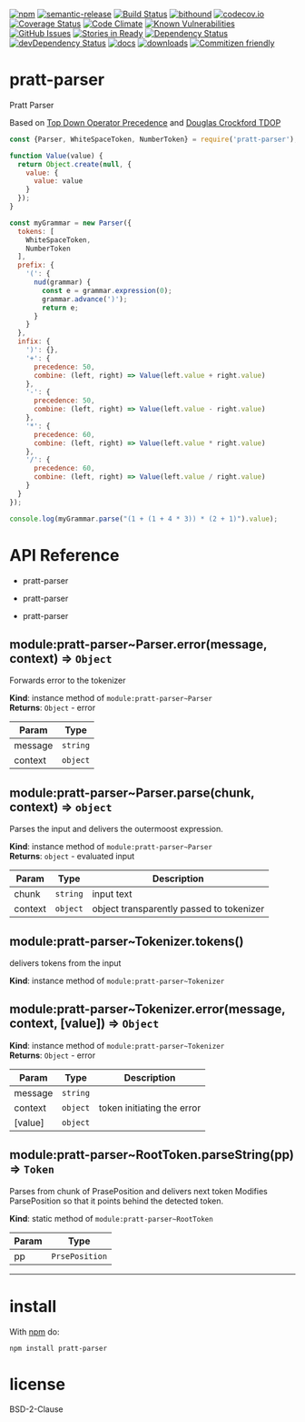 [![npm](https://img.shields.io/npm/v/pratt-parser.svg)](https://www.npmjs.com/package/pratt-parser)
[![semantic-release](https://img.shields.io/badge/%20%20%F0%9F%93%A6%F0%9F%9A%80-semantic--release-e10079.svg)](https://github.com/arlac77/pratt-parser)
[![Build Status](https://secure.travis-ci.org/arlac77/pratt-parser.png)](http://travis-ci.org/arlac77/pratt-parser)
[![bithound](https://www.bithound.io/github/arlac77/pratt-parser/badges/score.svg)](https://www.bithound.io/github/arlac77/pratt-parser)
[![codecov.io](http://codecov.io/github/arlac77/pratt-parser/coverage.svg?branch=master)](http://codecov.io/github/arlac77/pratt-parser?branch=master)
[![Coverage Status](https://coveralls.io/repos/arlac77/pratt-parser/badge.svg)](https://coveralls.io/r/arlac77/pratt-parser)
[![Code Climate](https://codeclimate.com/github/arlac77/pratt-parser/badges/gpa.svg)](https://codeclimate.com/github/arlac77/pratt-parser)
[![Known Vulnerabilities](https://snyk.io/test/github/arlac77/pratt-parser/badge.svg)](https://snyk.io/test/github/arlac77/pratt-parser)
[![GitHub Issues](https://img.shields.io/github/issues/arlac77/pratt-parser.svg?style=flat-square)](https://github.com/arlac77/pratt-parser/issues)
[![Stories in Ready](https://badge.waffle.io/arlac77/pratt-parser.svg?label=ready&title=Ready)](http://waffle.io/arlac77/pratt-parser)
[![Dependency Status](https://david-dm.org/arlac77/pratt-parser.svg)](https://david-dm.org/arlac77/pratt-parser)
[![devDependency Status](https://david-dm.org/arlac77/pratt-parser/dev-status.svg)](https://david-dm.org/arlac77/pratt-parser#info=devDependencies)
[![docs](http://inch-ci.org/github/arlac77/pratt-parser.svg?branch=master)](http://inch-ci.org/github/arlac77/pratt-parser)
[![downloads](http://img.shields.io/npm/dm/pratt-parser.svg?style=flat-square)](https://npmjs.org/package/pratt-parser)
[![Commitizen friendly](https://img.shields.io/badge/commitizen-friendly-brightgreen.svg)](http://commitizen.github.io/cz-cli/)

pratt-parser
==============
Pratt Parser

Based on
[Top Down Operator Precedence](https://tdop.github.io) and
[Douglas Crockford TDOP](https://github.com/douglascrockford/TDOP)


```javascript
const {Parser, WhiteSpaceToken, NumberToken} = require('pratt-parser');

function Value(value) {
  return Object.create(null, {
    value: {
      value: value
    }
  });
}

const myGrammar = new Parser({
  tokens: [
    WhiteSpaceToken,
    NumberToken
  ],
  prefix: {
    '(': {
      nud(grammar) {
        const e = grammar.expression(0);
        grammar.advance(')');
        return e;
      }
    }
  },
  infix: {
    ')': {},
    '+': {
      precedence: 50,
      combine: (left, right) => Value(left.value + right.value)
    },
    '-': {
      precedence: 50,
      combine: (left, right) => Value(left.value - right.value)
    },
    '*': {
      precedence: 60,
      combine: (left, right) => Value(left.value * right.value)
    },
    '/': {
      precedence: 60,
      combine: (left, right) => Value(left.value / right.value)
    }
  }
});

console.log(myGrammar.parse("(1 + (1 + 4 * 3)) * (2 + 1)").value);
```

# API Reference
- pratt-parser
- pratt-parser
- pratt-parser

  <a name="module_pratt-parser..Parser+error"></a>

## module:pratt-parser~Parser.error(message, context) ⇒ <code>Object</code>
Forwards error to the tokenizer

**Kind**: instance method of <code>module:pratt-parser~Parser</code>  
**Returns**: <code>Object</code> - error  

| Param | Type |
| --- | --- |
| message | <code>string</code> | 
| context | <code>object</code> | 

  <a name="module_pratt-parser..Parser+parse"></a>

## module:pratt-parser~Parser.parse(chunk, context) ⇒ <code>object</code>
Parses the input and delivers the outermoost expression.

**Kind**: instance method of <code>module:pratt-parser~Parser</code>  
**Returns**: <code>object</code> - evaluated input  

| Param | Type | Description |
| --- | --- | --- |
| chunk | <code>string</code> | input text |
| context | <code>object</code> | object transparently passed to tokenizer |

  <a name="module_pratt-parser..Tokenizer+tokens"></a>

## module:pratt-parser~Tokenizer.tokens()
delivers tokens from the input

**Kind**: instance method of <code>module:pratt-parser~Tokenizer</code>  
  <a name="module_pratt-parser..Tokenizer+error"></a>

## module:pratt-parser~Tokenizer.error(message, context, [value]) ⇒ <code>Object</code>
**Kind**: instance method of <code>module:pratt-parser~Tokenizer</code>  
**Returns**: <code>Object</code> - error  

| Param | Type | Description |
| --- | --- | --- |
| message | <code>string</code> |  |
| context | <code>object</code> | token initiating the error |
| [value] | <code>object</code> |  |

  <a name="module_pratt-parser..RootToken.parseString"></a>

## module:pratt-parser~RootToken.parseString(pp) ⇒ <code>Token</code>
Parses from chunk of PrasePosition and delivers next token
Modifies ParsePosition so that it points behind the detected token.

**Kind**: static method of <code>module:pratt-parser~RootToken</code>  

| Param | Type |
| --- | --- |
| pp | <code>PrsePosition</code> | 

* * *

install
=======

With [npm](http://npmjs.org) do:

```shell
npm install pratt-parser
```

license
=======

BSD-2-Clause
